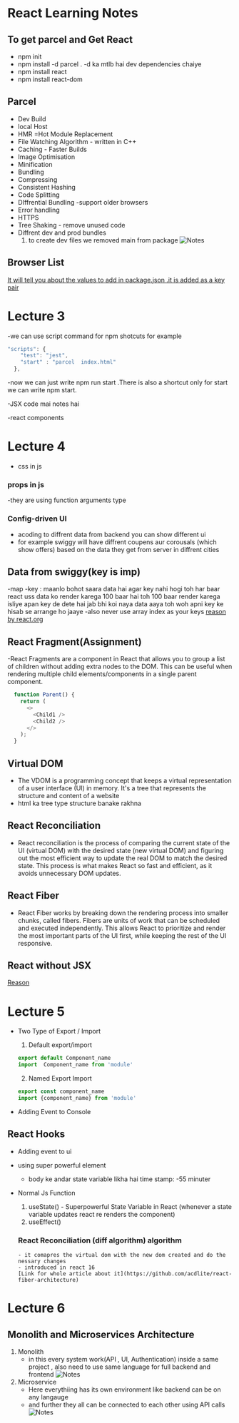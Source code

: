 # React Learning Notes 

## To get parcel and Get React
- npm init
- npm install -d parcel . -d ka mtlb hai dev dependencies chaiye
- npm install react
- npm install react-dom


## Parcel
- Dev Build
- local Host
- HMR =Hot Module Replacement
- File Watching Algorithm - written in C++
- Caching - Faster Builds
- Image Optimisation
- Minification
- Bundling 
- Compressing
- Consistent Hashing
- Code Splitting
- DIffrential Bundling -support older browsers
- Error handling
- HTTPS
- Tree Shaking - remove unused code
- Diffrent dev and prod bundles
    1. to create dev files we removed main from package 
    ![Notes](./Notes/Screenshot%202024-02-28%20205017.png)

## Browser List
[It will tell you about the values to add in package.json .it is added as a key pair ](https://browserslist.dev/?q=bGFzdCAyIHZlcnNpb25z)


# Lecture 3

-we can use script command for npm shotcuts for example
```javascript
"scripts": {
    "test": "jest",
    "start" : "parcel  index.html"  
  },
```
-now we can just write npm run start .There is also a shortcut only for start we can write npm start.

-JSX code mai notes hai 

-react components

# Lecture 4

- css in js

### props in js
  -they are using function arguments type 

### Config-driven UI
  - acoding to diffrent data from backend you can show different ui
  - for example swiggy will have diffrent coupens aur corousals (which show offers) based on the data they get from server in diffrent cities

## Data from swiggy(key is imp)
  -map 
    -key : maanlo bohot saara data hai agar key nahi hogi toh har baar react uss data ko render karega 100 baar hai toh 100 baar render karega isliye apan key de dete hai jab bhi koi naya data aaya toh woh apni key ke hisab se arrange ho jaaye
    -also never use array index as your keys
    [reason by react.org](https://robinpokorny.com/blog/index-as-a-key-is-an-anti-pattern/)

## React Fragment(Assignment)
  -React Fragments are a component in React that allows you to group a list of children without adding extra nodes to the DOM. This can be useful when rendering multiple child elements/components in a single parent component.
  ```javascript
    function Parent() {
      return (
        <>
          <Child1 />
          <Child2 />
        </>
      );
    }
  ```

## Virtual DOM
- The VDOM is a programming concept that keeps a virtual representation of a user interface (UI) in memory. It's a tree that represents the structure and content of a website
- html ka tree type structure banake rakhna 

## React Reconciliation
- React reconciliation is the process of comparing the current state of the UI (virtual DOM) with the desired state (new virtual DOM) and figuring out the most efficient way to update the real DOM to match the desired state. This process is what makes React so fast and efficient, as it avoids unnecessary DOM updates.

## React Fiber
- React Fiber works by breaking down the rendering process into smaller chunks, called fibers. Fibers are units of work that can be scheduled and executed independently. This allows React to prioritize and render the most important parts of the UI first, while keeping the rest of the UI responsive.

## React without JSX
[Reason](https://legacy.reactjs.org/docs/react-without-jsx.html)


# Lecture 5

- Two Type of Export / Import

  1. Default export/import
    ```javascript
    export default Component_name
    import  Component_name from 'module'
    ```

  2. Named Export Import
    ```javascript
    export const component_name
    import {component_name} from 'module'
    ```

- Adding Event to Console

## React Hooks
  - Adding event to ui 
  - using super powerful element
    - body ke andar state variable likha hai
    time stamp: -55 minuter
- Normal Js Function 
  1. useState() - Superpowerful State Variable in React  (whenever a state variable updates react re renders  the component)
  2. useEffect() 

  ### React Reconciliation (diff algorithm) algorithm
      - it comapres the virtual dom with the new dom created and do the nessary changes 
      - introduced in react 16
      [Link for whole article about it](https://github.com/acdlite/react-fiber-architecture)

# Lecture 6

## Monolith and Microservices Architecture
  1. Monolith
      - in this every system work(API , UI, Authentication) inside a same project , also need to use same language for full backend and frontend 
        ![Notes](./Notes/Screenshot%202024-03-04%20234833.png)
  2.  Microservice 
      - Here everythiing has its own environment like backend can be on any langauge
      - and further they all can be connected to each other using API calls
        ![Notes](./Notes/Screenshot%202024-03-05%20001011.png)